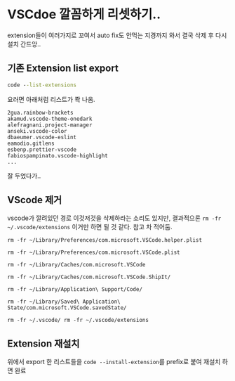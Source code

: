 # VSCdoe 깔꼼하게 리셋하기..
extension들이 여러가지로 꼬여서 auto fix도 안먹는 지경까지 와서 결국 삭제 후 다시 설치 간드앙..

## 기존 Extension list export
```cmd
code --list-extensions
```

요러면 아래처럼 리스트가 쫙 나옴.
```
2gua.rainbow-brackets
akamud.vscode-theme-onedark
alefragnani.project-manager
anseki.vscode-color
dbaeumer.vscode-eslint
eamodio.gitlens
esbenp.prettier-vscode
fabiospampinato.vscode-highlight
...
```

잘 두었다가..

## VScode 제거
vscode가 깔려있던 경로 이것저것을 삭제하라는 소리도 있지만, 결과적으론 `rm -fr ~/.vscode/extensions` 이거만 하면 될 것 같다.
참고 차 적어둠.

```
rm -fr ~/Library/Preferences/com.microsoft.VSCode.helper.plist 

rm -fr ~/Library/Preferences/com.microsoft.VSCode.plist 

rm -fr ~/Library/Caches/com.microsoft.VSCode 

rm -fr ~/Library/Caches/com.microsoft.VSCode.ShipIt/ 

rm -fr ~/Library/Application\ Support/Code/ 

rm -fr ~/Library/Saved\ Application\ State/com.microsoft.VSCode.savedState/ 

rm -fr ~/.vscode/ rm -fr ~/.vscode/extensions
```

## Extension 재설치
위에서 export 한 리스트들을 `code --install-extension`를 prefix로 붙여 재설치 하면 완료
